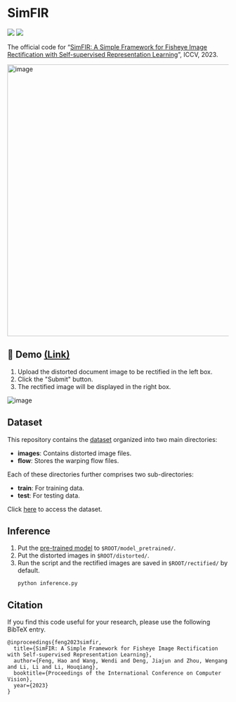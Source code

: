 # SimFIR

<p>
    <a href='https://arxiv.org/pdf/2308.09040.pdf' target="_blank"><img src='https://img.shields.io/badge/Paper-Arxiv-red'></a>
    <a href='https://simfir.doctrp.top:20443/' target="_blank"><img src='https://img.shields.io/badge/Online-Demo-green'></a>
</p>

The official code for “[SimFIR: A Simple Framework for Fisheye Image Rectification with Self-supervised Representation Learning](https://arxiv.org/pdf/2308.09040.pdf)”, ICCV, 2023.

<img width="617" alt="image" src="https://github.com/fh2019ustc/SimFIR/assets/50725551/c85184da-7641-4f3a-b9b0-dbe89a6ab787">


## 🚀 Demo [(Link)](https://simfir.doctrp.top:20443/)
1. Upload the distorted document image to be rectified in the left box.
2. Click the "Submit" button.
3. The rectified image will be displayed in the right box.

![image](https://github.com/fh2019ustc/SimFIR/assets/50725551/1cb83f12-5f2e-4347-81af-ef68e4c0c468)


## Dataset

This repository contains the [dataset](https://pan.baidu.com/s/1nNtVsPIsBNz73rVUk1H53g?pwd=2npm) organized into two main directories:
- **images**: Contains distorted image files.
- **flow**: Stores the warping flow files.

Each of these directories further comprises two sub-directories:
- **train**: For training data.
- **test**: For testing data.

Click [here](https://pan.baidu.com/s/1nNtVsPIsBNz73rVUk1H53g?pwd=2npm) to access the dataset.

## Inference 
1. Put the [pre-trained model](https://drive.google.com/file/d/11YYPZ_z7-YoduHRdlMhy6u_km25f-Y8h/view?usp=drive_link) to `$ROOT/model_pretrained/`.
2. Put the distorted images in `$ROOT/distorted/`.
3. Run the script and the rectified images are saved in `$ROOT/rectified/` by default.
    ```
    python inference.py
    ```

## Citation

If you find this code useful for your research, please use the following BibTeX entry.

```
@inproceedings{feng2023simfir,
  title={SimFIR: A Simple Framework for Fisheye Image Rectification with Self-supervised Representation Learning},
  author={Feng, Hao and Wang, Wendi and Deng, Jiajun and Zhou, Wengang and Li, Li and Li, Houqiang},
  booktitle={Proceedings of the International Conference on Computer Vision},
  year={2023}
}
```
   
